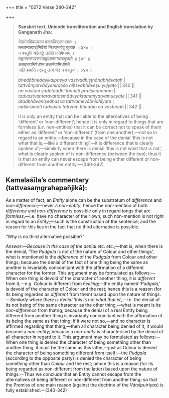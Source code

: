 +++
title = "0272 Verse 340-342"

+++
> **Sanskrit text, Unicode transliteration and English translation by Ganganath Jha:** 
>
> भेदाभेदविकल्पस्य वस्त्वधिष्ठानभावतः ।  
> तत्त्वान्यत्वाद्यनिर्देशो निःस्वभावेषु युज्यते ॥ ३४० ॥  
> न वस्तुनि यदेतद्धि तन्नेति प्रतिषेधनम् ।  
> तद्वस्त्वन्तरवत्तस्माद्व्यक्तमन्यत्वमुच्यते ॥ ३४१ ॥  
> अतद्भावनिषेधश्च तत्त्वमेवाभिधीयते ।  
> नातिक्रामति तद्वस्तु तत्त्वं भेदं च वस्तुनः ॥ ३४२ ॥ 
>
> *bhedābhedavikalpasya vastvadhiṣṭhānabhāvataḥ* \|  
> *tattvānyatvādyanirdeśo niḥsvabhāveṣu yujyate* \|\| 340 \|\|  
> *na vastuni yadetaddhi tanneti pratiṣedhanam* \|  
> *tadvastvantaravattasmādvyaktamanyatvamucyate* \|\| 341 \|\|  
> *atadbhāvaniṣedhaśca tattvamevābhidhīyate* \|  
> *nātikrāmati tadvastu tattvaṃ bhedaṃ ca vastunaḥ* \|\| 342 \|\| 
>
> It is only an entity that can be liable to the alternatives of being ‘different’ or ‘non-different’; hence it is only in regard to things that are formless (*i.e.* non-entities) that it can be correct not to speak of them either as ‘different’ or ‘non-different’ (from one another);—not so in regard to an entity;—because in the case of the denial ‘this is not what that is,—like a different thing’,—it is difference that is clearly spoken of;—similarly when there is denial ‘this is not what that is not’, what is clearly spoken of is non-difference (between the two); thus it is that an entity can never escape from being either different or non-different from another entity.—(340-342)



## Kamalaśīla’s commentary (tattvasaṃgrahapañjikā):

As a matter of fact, an *Entity* alone can be the substratum of *difference* and *non-difference*;—never a *non-entity*; hence the non-mention of both *difference* and *non-difference* is possible only in regard tongs that are *formless*,—i.e. have no character of their own; such non-mention is not right in regard to an *Entity*;—such is the construction of the sentence; and the reason for this lies in the fact that no third alternative is possible.

“Why is no third alternative possible?”

*Answer*:—*Because in the case of* *the* *denial etc*. *etc*.;—that is, when there is the denial, ‘The *Pudgala* is not of the nature of Colour and other things’, what is mentioned is the *difference* of the *Pudgala* from Colour and other things; because the denial of the fact of one thing being the same as another is invariably concomitant with the affirmation of a different character for the former. This argument may be formulated as follows:—When one thing is devoid of the character of another thing, it is *different* from it,—e.g. *Colour* is different from *Feeling*;—the entity named ‘*Pudgala*,’ is devoid of the character of Colour and the rest; hence this is a reason (for its being regarded as *different* from them) based upon the nature of things.—*Similarly where there is denial* ‘*this is not what that is*’,—i.e. the denial of its not being of the same character as the other thing,—what is meant is its *non-difference* from thatng; because the denial of a real Entity being different from another thing is invariably concomitant with the affirmation of its being the same as that thing; if it were not so,—and no character is affirmed regarding that thing,—then all character being denied of it, it would become a *non-entity*; because a *non-entity* is characterised by the denial of all character in regard to it. This argument may be formulated as follows:—When one thing is denied the character of being something other than another thing, it must be the same as this latter,—just as Colour is denied the character of being something different from itself;—the *Pudgala* (according to the opposite party) is denied the character of being something other than *Colour* and the rest; hence this is a reason (for its being regarded as non-different from the latter) based upon the nature of things.—Thus we conclude that an Entity cannot escape from the alternatives of being different or non-different from another thing; so that the Premiss of one main reason (against the doctrine of the *Vātsīputrīyas*) is fully established.—(340-342)


